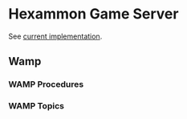 # Hexammon Game Server

See [current implementation](/docs/CURRENT.md).

## Wamp

### WAMP Procedures

### WAMP Topics
